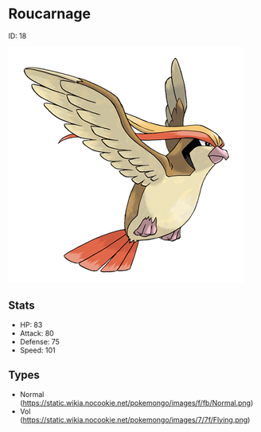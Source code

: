 # Roucarnage


ID: 18

![](https://raw.githubusercontent.com/PokeAPI/sprites/master/sprites/pokemon/other/official-artwork/18.png "Roucarnage")

## Stats


 - HP: 83
 - Attack: 80
 - Defense: 75
 - Speed: 101

## Types


 - Normal (https://static.wikia.nocookie.net/pokemongo/images/f/fb/Normal.png)
 - Vol (https://static.wikia.nocookie.net/pokemongo/images/7/7f/Flying.png)
